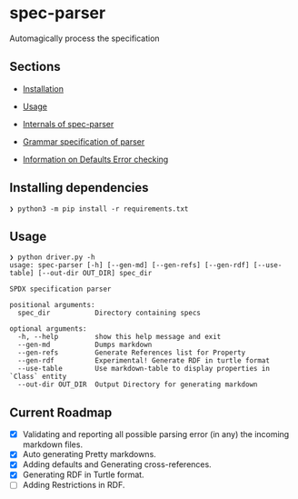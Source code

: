 # spec-parser

Automagically process the specification

## Sections

- [Installation](#installing-dependencies)

- [Usage](#usage) 

- [Internals of spec-parser](./docs/md_docs/internals.md)

- [Grammar specification of parser](./docs/md_docs/grammar.md)

- [Information on Defaults Error checking](./docs/md_docs/error_checks.md)


## Installing dependencies

```
❯ python3 -m pip install -r requirements.txt
```

## Usage

```
❯ python driver.py -h
usage: spec-parser [-h] [--gen-md] [--gen-refs] [--gen-rdf] [--use-table] [--out-dir OUT_DIR] spec_dir

SPDX specification parser

positional arguments:
  spec_dir           Directory containing specs

optional arguments:
  -h, --help         show this help message and exit
  --gen-md           Dumps markdown
  --gen-refs         Generate References list for Property
  --gen-rdf          Experimental! Generate RDF in turtle format
  --use-table        Use markdown-table to display properties in `Class` entity
  --out-dir OUT_DIR  Output Directory for generating markdown
```

## Current Roadmap

- [X] Validating and reporting all possible parsing error (in any) the incoming markdown files.
- [X] Auto generating Pretty markdowns.
- [X] Adding defaults and Generating cross-references.
- [X] Generating RDF in Turtle format.
- [ ] Adding Restrictions in RDF.
